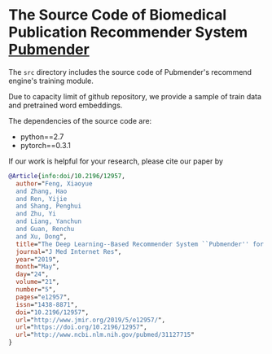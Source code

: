 # The Source Code of Biomedical Publication Recommender System **[Pubmender](https://www.keaml.cn/abc)**

The `src` directory includes the source code of Pubmender's recommend engine's training module.

Due to capacity limit of github repository, we provide a sample of train data and pretrained word embeddings.

The dependencies of the source code are:

* python==2.7
* pytorch==0.3.1

If our work is helpful for your research, please cite our paper by

```bibtex
@Article{info:doi/10.2196/12957,
  author="Feng, Xiaoyue
  and Zhang, Hao
  and Ren, Yijie
  and Shang, Penghui
  and Zhu, Yi
  and Liang, Yanchun
  and Guan, Renchu
  and Xu, Dong",
  title="The Deep Learning--Based Recommender System ``Pubmender'' for Choosing a Biomedical Publication Venue: Development and Validation Study",
  journal="J Med Internet Res",
  year="2019",
  month="May",
  day="24",
  volume="21",
  number="5",
  pages="e12957",
  issn="1438-8871",
  doi="10.2196/12957",
  url="http://www.jmir.org/2019/5/e12957/",
  url="https://doi.org/10.2196/12957",
  url="http://www.ncbi.nlm.nih.gov/pubmed/31127715"
}
```

